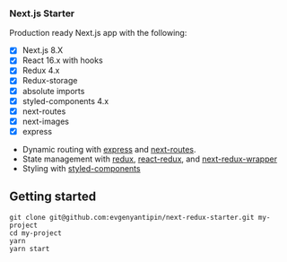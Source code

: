 ### Next.js Starter

Production ready Next.js app with the following:

- [x] Next.js 8.X
- [x] React 16.x with hooks
- [x] Redux 4.x
- [x] Redux-storage
- [x] absolute imports
- [x] styled-components 4.x
- [x] next-routes
- [x] next-images
- [x] express

- Dynamic routing with [express](https://github.com/expressjs/express) and [next-routes](https://github.com/fridays/next-routes).
- State management with [redux](https://github.com/reactjs/redux), [react-redux](https://github.com/reactjs/react-redux), and [next-redux-wrapper](https://github.com/kirill-konshin/next-redux-wrapper)
- Styling with [styled-components](https://github.com/styled-components/styled-components)

## Getting started
```
git clone git@github.com:evgenyantipin/next-redux-starter.git my-project
cd my-project
yarn
yarn start
```
